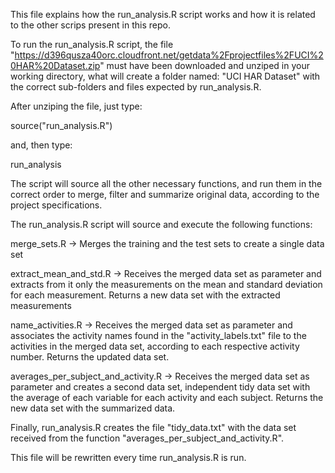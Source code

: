 This file explains how the run_analysis.R script works and how it is related to the other scrips present in this repo.

To run the run_analysis.R script, the file "https://d396qusza40orc.cloudfront.net/getdata%2Fprojectfiles%2FUCI%20HAR%20Dataset.zip"
must have been downloaded and unziped in your working directory, what will create a folder named: "UCI HAR Dataset" with
the correct sub-folders and files expected by run_analysis.R.

After unziping the file, just type:

source("run_analysis.R")

and, then type:

run_analysis

The script will source all the other necessary functions, and run them in the correct order to merge, filter and summarize 
original data, according to the project specifications.

The run_analysis.R script will source and execute the following functions:

merge_sets.R                   -> Merges the training and the test sets to create a single data set

extract_mean_and_std.R         -> Receives the merged data set as parameter and extracts from it only the measurements on the mean and standard deviation for each measurement. Returns a new data set with the extracted measurements

name_activities.R -> Receives the merged data set as parameter and associates the activity names found in the "activity_labels.txt" file to the activities in the merged data set, according to each respective activity number.
Returns the updated data set.

averages_per_subject_and_activity.R -> Receives the merged data set as parameter and creates a second data set, independent tidy data set with the average of each variable for each activity and each subject. Returns the new data set with
the summarized data.

Finally, run_analysis.R creates the file "tidy_data.txt" with the data set received from the function "averages_per_subject_and_activity.R".

This file will be rewritten every time run_analysis.R is run.


